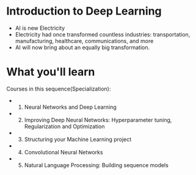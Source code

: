 # Introduction to Deep Learning
- AI is new Electricity
- Electricity had once transformed countless industries: transportation, manufacturing, healthcare, communications, and more
- AI will now bring about an equally big transformation.

# What you'll learn
Courses in this sequence(Specialization):
- 1. Neural Networks and Deep Learning
- 2. Improving Deep Neural Networks: Hyperparameter tuning, Regularization and Optimization
- 3. Structuring your Machine Learning project
- 4. Convolutional Neural Networks
- 5. Natural Language Processing: Building sequence models
